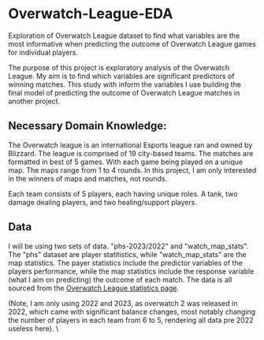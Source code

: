 # Overwatch-League-EDA
Exploration of Overwatch League dataset to find what variables are the most informative when predicting the outcome of Overwatch League games for individual players.

The purpose of this project is exploratory analysis of the Overwatch League. My aim is to find which variables are significant predictors of winning matches. This study with inform the variables I use building the final model of predicting the outcome of Overwatch League matches in another project. 


## Necessary Domain Knowledge:

The Overwatch league is an international Esports league ran and owned by Blizzard. The league is comprised of 19 city-based teams. The matches are formatted in best of 5 games. With each game being played on a unique map. The maps range from 1 to 4 rounds. In this project, I am only interested in the winners of maps and matches, not rounds.

Each team consists of 5 players, each having unique roles. A tank, two damage dealing players, and two healing/support players.

## Data

I will be using two sets of data. "phs-2023/2022" and "watch_map_stats". The "phs" dataset are player statitistics, while "watch_map_stats" are the map statistics. The payer statistics include the predictor variables of the players performance, while the map statistics include the response variable (what I aim on predicting) the outcome of each match. The data is all sourced from the [Overwatch League statistics page](https://overwatchleague.com/en-us/statslab). 

(Note, I am only using 2022 and 2023, as overwatch 2 was released in 2022, which came with significant balance changes, most notably changing the number of players in each team from 6 to 5, rendering all data pre 2022 useless here). \
